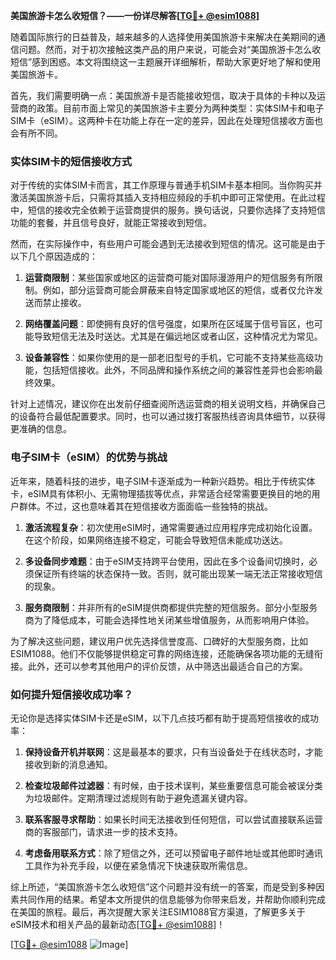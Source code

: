 **美国旅游卡怎么收短信？——一份详尽解答[[TG💪+ @esim1088](https://t.me/s/esim1088)]**

随着国际旅行的日益普及，越来越多的人选择使用美国旅游卡来解决在美期间的通信问题。然而，对于初次接触这类产品的用户来说，可能会对“美国旅游卡怎么收短信”感到困惑。本文将围绕这一主题展开详细解析，帮助大家更好地了解和使用美国旅游卡。

首先，我们需要明确一点：美国旅游卡是否能接收短信，取决于具体的卡种以及运营商的政策。目前市面上常见的美国旅游卡主要分为两种类型：实体SIM卡和电子SIM卡（eSIM）。这两种卡在功能上存在一定的差异，因此在处理短信接收方面也会有所不同。

### 实体SIM卡的短信接收方式

对于传统的实体SIM卡而言，其工作原理与普通手机SIM卡基本相同。当你购买并激活美国旅游卡后，只需将其插入支持相应频段的手机中即可正常使用。在此过程中，短信的接收完全依赖于运营商提供的服务。换句话说，只要你选择了支持短信功能的套餐，并且信号良好，就能正常接收到短信。

然而，在实际操作中，有些用户可能会遇到无法接收到短信的情况。这可能是由于以下几个原因造成的：

1. **运营商限制**：某些国家或地区的运营商可能对国际漫游用户的短信服务有所限制。例如，部分运营商可能会屏蔽来自特定国家或地区的短信，或者仅允许发送而禁止接收。
   
2. **网络覆盖问题**：即使拥有良好的信号强度，如果所在区域属于信号盲区，也可能导致短信无法及时送达。尤其是在偏远地区或者山区，这种情况尤为常见。

3. **设备兼容性**：如果你使用的是一部老旧型号的手机，它可能不支持某些高级功能，包括短信接收。此外，不同品牌和操作系统之间的兼容性差异也会影响最终效果。

针对上述情况，建议你在出发前仔细查阅所选运营商的相关说明文档，并确保自己的设备符合最低配置要求。同时，也可以通过拨打客服热线咨询具体细节，以获得更准确的信息。

### 电子SIM卡（eSIM）的优势与挑战

近年来，随着科技的进步，电子SIM卡逐渐成为一种新兴趋势。相比于传统实体卡，eSIM具有体积小、无需物理插拔等优点，非常适合经常需要更换目的地的用户群体。不过，这也意味着其在短信接收方面面临一些独特的挑战。

1. **激活流程复杂**：初次使用eSIM时，通常需要通过应用程序完成初始化设置。在这个阶段，如果网络连接不稳定，可能会导致短信未能成功送达。

2. **多设备同步难题**：由于eSIM支持跨平台使用，因此在多个设备间切换时，必须保证所有终端的状态保持一致。否则，就可能出现某一端无法正常接收短信的现象。

3. **服务商限制**：并非所有的eSIM提供商都提供完整的短信服务。部分小型服务商为了降低成本，可能会选择性地关闭某些增值服务，从而影响用户体验。

为了解决这些问题，建议用户优先选择信誉度高、口碑好的大型服务商，比如ESIM1088。他们不仅能够提供稳定可靠的网络连接，还能确保各项功能的无缝衔接。此外，还可以参考其他用户的评价反馈，从中筛选出最适合自己的方案。

### 如何提升短信接收成功率？

无论你是选择实体SIM卡还是eSIM，以下几点技巧都有助于提高短信接收的成功率：

1. **保持设备开机并联网**：这是最基本的要求，只有当设备处于在线状态时，才能接收到新的消息通知。

2. **检查垃圾邮件过滤器**：有时候，由于技术误判，某些重要信息可能会被误分类为垃圾邮件。定期清理过滤规则有助于避免遗漏关键内容。

3. **联系客服寻求帮助**：如果长时间无法接收到任何短信，可以尝试直接联系运营商的客服部门，请求进一步的技术支持。

4. **考虑备用联系方式**：除了短信之外，还可以预留电子邮件地址或其他即时通讯工具作为补充手段，以便在紧急情况下快速获取所需信息。

综上所述，“美国旅游卡怎么收短信”这个问题并没有统一的答案，而是受到多种因素共同作用的结果。希望本文所提供的信息能够为你带来启发，并帮助你顺利完成在美国的旅程。最后，再次提醒大家关注ESIM1088官方渠道，了解更多关于eSIM技术和相关产品的最新动态[[TG💪+ @esim1088](https://t.me/s/esim1088)]！

[[TG💪+ @esim1088](https://t.me/s/esim1088) ![Image](https://i.postimg.cc/4NQfJmqS/Snipaste-2025-05-13-00-14-12.png)]